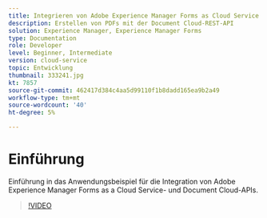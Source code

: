 ```yaml
---
title: Integrieren von Adobe Experience Manager Forms as Cloud Service in Document Cloud
description: Erstellen von PDFs mit der Document Cloud-REST-API
solution: Experience Manager, Experience Manager Forms
type: Documentation
role: Developer
level: Beginner, Intermediate
version: cloud-service
topic: Entwicklung
thumbnail: 333241.jpg
kt: 7857
source-git-commit: 462417d384c4aa5d99110f1b8dadd165ea9b2a49
workflow-type: tm+mt
source-wordcount: '40'
ht-degree: 5%

---
```





# Einführung

Einführung in das Anwendungsbeispiel für die Integration von Adobe Experience Manager Forms as a Cloud Service- und Document Cloud-APIs.

>[!VIDEO](https://video.tv.adobe.com/v/333241/?quality=12&learn=on)

